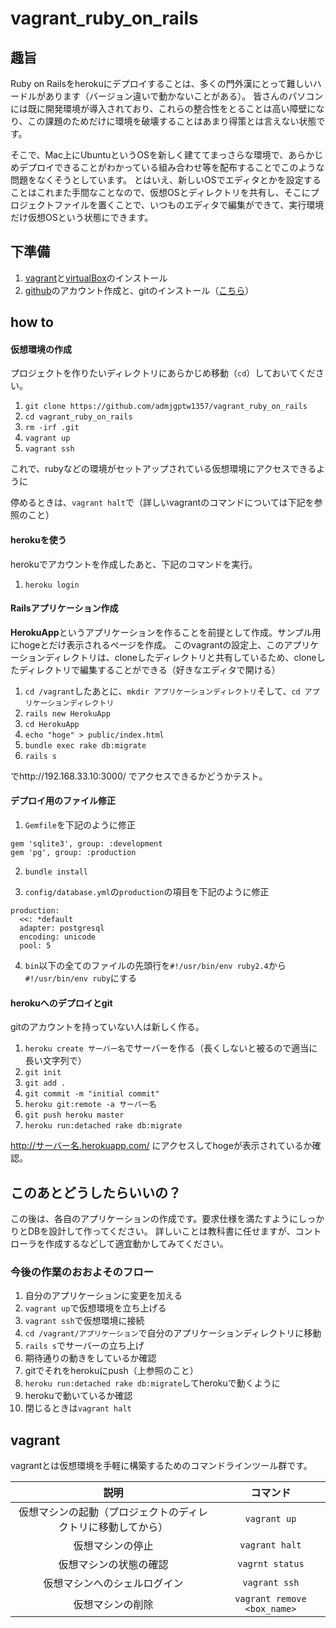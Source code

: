 # vagrant_ruby_on_rails


## 趣旨
Ruby on Railsをherokuにデプロイすることは、多くの門外漢にとって難しいハードルがあります（バージョン違いで動かないことがある）。
皆さんのパソコンには既に開発環境が導入されており、これらの整合性をとることは高い障壁になり、この課題のためだけに環境を破壊することはあまり得策とは言えない状態です。

そこで、Mac上にUbuntuというOSを新しく建ててまっさらな環境で、あらかじめデプロイできることがわかっている組み合わせ等を配布することでこのような問題をなくそうとしています。
とはいえ、新しいOSでエディタとかを設定することはこれまた手間なことなので、仮想OSとディレクトリを共有し、そこにプロジェクトファイルを置くことで、いつものエディタで編集ができて、実行環境だけ仮想OSという状態にできます。

## 下準備
1. [vagrant](https://www.vagrantup.com/)と[virtualBox](https://www.virtualbox.org/wiki/Downloads)のインストール
2. [github](https://github.com)のアカウント作成と、gitのインストール（[こちら](https://git-scm.com/downloads)）

## how to
#### 仮想環境の作成
プロジェクトを作りたいディレクトリにあらかじめ移動（`cd`）しておいてください。
1. `git clone https://github.com/admjgptw1357/vagrant_ruby_on_rails`
2. `cd vagrant_ruby_on_rails`
3. `rm -irf .git`
4. `vagrant up`
5. `vagrant ssh`

これで、rubyなどの環境がセットアップされている仮想環境にアクセスできるように

停めるときは、`vagrant halt`で（詳しいvagrantのコマンドについては下記を参照のこと）


#### herokuを使う
herokuでアカウントを作成したあと、下記のコマンドを実行。

1. `heroku login`

#### Railsアプリケーション作成
**HerokuApp**というアプリケーションを作ることを前提として作成。サンプル用にhogeとだけ表示されるページを作成。
このvagrantの設定上、このアプリケーションディレクトリは、cloneしたディレクトリと共有しているため、cloneしたディレクトリで編集することができる（好きなエディタで開ける）
1. `cd /vagrant`したあとに、`mkdir アプリケーションディレクトリ`そして、`cd アプリケーションディレクトリ`
2. `rails new HerokuApp`
3. `cd HerokuApp`
4. `echo "hoge" > public/index.html`
5. `bundle exec rake db:migrate`
6. `rails s`

でhttp://192.168.33.10:3000/ でアクセスできるかどうかテスト。

#### デプロイ用のファイル修正
1. `Gemfile`を下記のように修正

```
gem 'sqlite3', group: :development
gem 'pg', group: :production
```

2. `bundle install`

3. `config/database.yml`の`production`の項目を下記のように修正
```
production:
  <<: *default
  adapter: postgresql
  encoding: unicode
  pool: 5
```

4. `bin`以下の全てのファイルの先頭行を`#!/usr/bin/env ruby2.4`から`#!/usr/bin/env ruby`にする

#### herokuへのデプロイとgit
gitのアカウントを持っていない人は新しく作る。

1. `heroku create サーバー名`でサーバーを作る（長くしないと被るので適当に長い文字列で）
2. `git init`
3. `git add .`
4. `git commit -m "initial commit"`
5. `heroku git:remote -a サーバー名`
6. `git push heroku master`
7. `heroku run:detached rake db:migrate`


http://サーバー名.herokuapp.com/ にアクセスしてhogeが表示されているか確認。


## このあとどうしたらいいの？
この後は、各自のアプリケーションの作成です。要求仕様を満たすようにしっかりとDBを設計して作ってください。
詳しいことは教科書に任せますが、コントローラを作成するなどして適宜動かしてみてください。

### 今後の作業のおおよそのフロー
1. 自分のアプリケーションに変更を加える
2. `vagrant up`で仮想環境を立ち上げる
3. `vagrant ssh`で仮想環境に接続
4. `cd /vagrant/アプリケーション`で自分のアプリケーションディレクトリに移動
5. `rails s`でサーバーの立ち上げ
6. 期待通りの動きをしているか確認
7. gitでそれをherokuにpush（上参照のこと）
8. `heroku run:detached rake db:migrate`してherokuで動くように
9. herokuで動いているか確認
10. 閉じるときは`vagrant halt`

## vagrant
vagrantとは仮想環境を手軽に構築するためのコマンドラインツール群です。

|説明|コマンド|
|:--:|:--:|
|仮想マシンの起動（プロジェクトのディレクトリに移動してから）|`vagrant up`|
|仮想マシンの停止|`vagrant halt`|
|仮想マシンの状態の確認|`vagrnt status`|
|仮想マシンへのシェルログイン|`vagrant ssh`|
|仮想マシンの削除|`vagrant remove <box_name>`|
